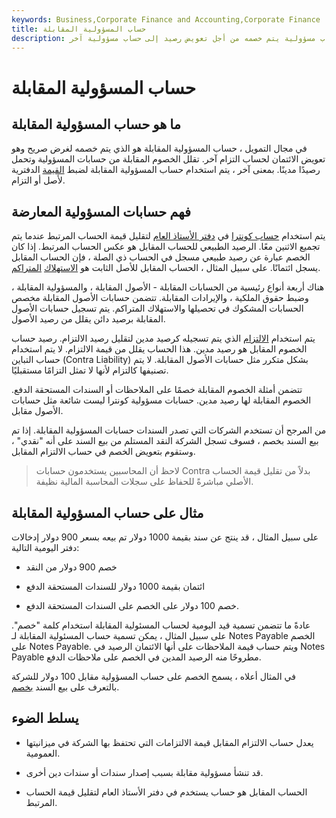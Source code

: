 ```yaml
---
keywords: Business,Corporate Finance and Accounting,Corporate Finance
title: حساب المسؤولية المقابلة
description: حساب الالتزام المقابل هو حساب مسؤولية يتم خصمه من أجل تعويض رصيد إلى حساب مسؤولية آخر.
---
```


# حساب المسؤولية المقابلة
## ما هو حساب المسؤولية المقابلة

في مجال التمويل ، حساب المسؤولية المقابلة هو الذي يتم خصمه لغرض صريح وهو تعويض الائتمان لحساب التزام آخر. تقلل الخصوم المقابلة من حسابات المسؤولية وتحمل رصيدًا مدينًا. بمعنى آخر ، يتم استخدام حساب المسؤولية المقابلة لضبط [القيمة](/bookvalue) الدفترية لأصل أو التزام.

## فهم حسابات المسؤولية المعارضة

يتم استخدام [حساب كونترا](/contraaccount) في [دفتر الأستاذ العام](/generalledger) لتقليل قيمة الحساب المرتبط عندما يتم تجميع الاثنين معًا. الرصيد الطبيعي للحساب المقابل هو عكس الحساب المرتبط. إذا كان الخصم عبارة عن رصيد طبيعي مسجل في الحساب ذي الصلة ، فإن الحساب المقابل يسجل ائتمانًا. على سبيل المثال ، الحساب المقابل للأصل الثابت هو [الاستهلاك](/accumulated-depreciation) [المتراكم](/accumulated-depreciation).

هناك أربعة أنواع رئيسية من الحسابات المقابلة - الأصول المقابلة ، والمسؤولية المقابلة ، وضبط حقوق الملكية ، والإيرادات المقابلة. تتضمن حسابات الأصول المقابلة مخصص الحسابات المشكوك في تحصيلها والاستهلاك المتراكم. يتم تسجيل حسابات الأصول المقابلة برصيد دائن يقلل من رصيد الأصول.

يتم استخدام [الالتزام](/liability) الذي يتم تسجيله كرصيد مدين لتقليل رصيد الالتزام. رصيد حساب الخصوم المقابل هو رصيد مدين. هذا الحساب يقلل من قيمة الالتزام. لا يتم استخدام حساب التباين (Contra Liability) بشكل متكرر مثل حسابات الأصول المقابلة. لا يتم تصنيفها كالتزام لأنها لا تمثل التزامًا مستقبليًا.

تتضمن أمثلة الخصوم المقابلة خصمًا على الملاحظات أو السندات المستحقة الدفع. الخصوم المقابلة لها رصيد مدين. حسابات مسؤولية كونترا ليست شائعة مثل حسابات الأصول مقابل.

من المرجح أن تستخدم الشركات التي تصدر السندات حسابات المسؤولية المقابلة. إذا تم بيع السند بخصم ، فسوف تسجل الشركة النقد المستلم من بيع السند على أنه "نقدي" ، وستقوم بتعويض الخصم في حساب الالتزام المقابل.

> لاحظ أن المحاسبين يستخدمون حسابات Contra بدلاً من تقليل قيمة الحساب الأصلي مباشرةً للحفاظ على سجلات المحاسبة المالية نظيفة.

>

## مثال على حساب المسؤولية المقابلة

على سبيل المثال ، قد ينتج عن سند بقيمة 1000 دولار تم بيعه بسعر 900 دولار إدخالات دفتر اليومية التالية:

- خصم 900 دولار من النقد

- ائتمان بقيمة 1000 دولار للسندات المستحقة الدفع

- خصم 100 دولار على الخصم على السندات المستحقة الدفع.

عادةً ما تتضمن تسمية قيد اليومية لحساب المسئولية المقابلة استخدام كلمة "خصم". على سبيل المثال ، يمكن تسمية حساب المسئولية المقابلة لـ Notes Payable الخصم على Notes Payable. ويتم حساب قيمة الملاحظات على أنها الائتمان الرصيد في Notes Payable مطروحًا منه الرصيد المدين في الخصم على ملاحظات الدفع.

في المثال أعلاه ، يسمح الخصم على حساب المسؤولية مقابل 100 دولار للشركة بالتعرف على بيع السند [بخصم](/at-a-discount).

## يسلط الضوء

- يعدل حساب الالتزام المقابل قيمة الالتزامات التي تحتفظ بها الشركة في ميزانيتها العمومية.

- قد تنشأ مسؤولية مقابلة بسبب إصدار سندات أو سندات دين أخرى.

- الحساب المقابل هو حساب يستخدم في دفتر الأستاذ العام لتقليل قيمة الحساب المرتبط.

